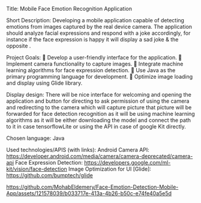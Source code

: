 Title: Mobile Face Emotion Recognition Application

Short Description:
Developing a mobile application capable of detecting emotions from images captured by the real device camera. The application should analyze facial expressions and respond with a joke accordingly, for instance if the face expression is happy it will display a sad joke & the opposite .

Project Goals:
 Develop a user-friendly interface for the application.
 Implement camera functionality to capture images.
 Integrate machine learning algorithms for face expression detection.
 Use Java as the primary programming language for development.
 Optimize image loading and display using Glide library.

Display design:
There will be nice interface for welcoming and opening the application and button for directing to ask permission of using the camera and redirecting to the camera which will capture picture that picture will be forwarded for face detection recognition as it will be using machine learning algorithms as it will be either downloading the model and connect the path to it in case tensorflowLite or using the API in case of google Kit directly.

Chosen language: Java

Used technologies/APIS (with links):
Android Camera API:
https://developer.android.com/media/camera/camera-deprecated/camera-api
Face Expression Detection:
https://developers.google.com/ml-kit/vision/face-detection
Image Optimization for UI [Glide]:
https://github.com/bumptech/glide




https://github.com/MohabEldemery/Face-Emotion-Detection-Mobile-App/assets/121578039/b033717e-413a-4b26-b50c-e74fe40a5e5d

